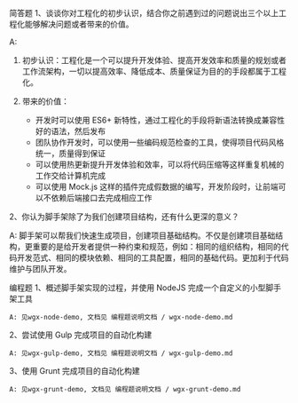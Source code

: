 简答题
1、谈谈你对工程化的初步认识，结合你之前遇到过的问题说出三个以上工程化能够解决问题或者带来的价值。

A: 
1. 初步认识：工程化是一个可以提升开发体验、提高开发效率和质量的规划或者工作流架构，一切以提高效率、降低成本、质量保证为目的的手段都属于工程化。

2. 带来的价值：
    - 开发时可以使用 ES6+ 新特性，通过工程化的手段将新语法转换成兼容性好的语法，然后发布
    - 团队协作开发时，可以使用一些编码规范检查的工具，使得项目代码风格统一，质量得到保证
    - 可以使用热更新提升开发体验和效率，可以将代码压缩等这样重复机械的工作交给计算机完成
    - 可以使用 Mock.js 这样的插件完成假数据的编写，开发阶段时，让前端可以不依赖后端接口去完成相应工作

2、你认为脚手架除了为我们创建项目结构，还有什么更深的意义？

A:
脚手架可以帮我们快速生成项目，创建项目基础结构。不仅是创建项目基础结构，更重要的是给开发者提供一种约束和规范，例如：相同的组织结构，相同的代码开发范式、相同的模块依赖、相同的工具配置，相同的基础代码。更加利于代码维护与团队开发。

编程题
1、概述脚手架实现的过程，并使用 NodeJS 完成一个自定义的小型脚手架工具

    A: 见wgx-node-demo, 文档见 编程题说明文档 / wgx-node-demo.md

2、尝试使用 Gulp 完成项目的自动化构建

    A: 见wgx-gulp-demo, 文档见 编程题说明文档 / wgx-gulp-demo.md

3、使用 Grunt 完成项目的自动化构建

    A: 见wgx-grunt-demo, 文档见 编程题说明文档 / wgx-grunt-demo.md
